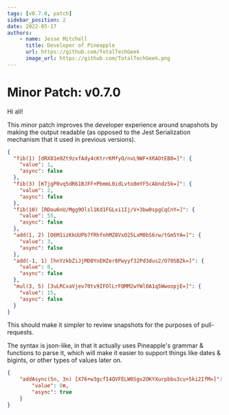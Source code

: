 ```yaml
---
tags: [v0.7.0, patch]
sidebar_position: 2
date: 2022-05-17
authors: 
    - name: Jesse Mitchell
      title: Developer of Pineapple
      url: https://github.com/TotalTechGeek
      image_url: https://github.com/TotalTechGeek.png
---
```


# Minor Patch: v0.7.0

Hi all!

This minor patch improves the developer experience around snapshots by making the output readable (as opposed to the Jest Serialization mechanism that it used in previous versions).

```json
{
  "fib(1) [dRX81e0Zt9zxfAdy4cKtrrKMfyO/nvL9WF+XRAOtEB0=]": {
    "value": 1,
    "async": false
  },
  "fib(3) [KTjgP0vq5dR61BJFF+PbmmL0idLvto8mYF5cAbndz5k=]": {
    "value": 2,
    "async": false
  },
  "fib(10) [RDou6nU/Mgg9Olsl1Kd1FGLxi1Ij/V+3bw0spgCqCnY=]": {
    "value": 55,
    "async": false
  },
  "add(1, 2) [O6M1izKkUUPb7fRhfnhMZ8VxO25LxM0bS6rw/tGm5YA=]": {
    "value": 3,
    "async": false
  },
  "add(-1, 1) [hnYzkbZiJjMD0YnEHZer8Pwyyf32Pd3dus2/O70SBZk=]": {
    "value": 0,
    "async": false
  },
  "mul(3, 5) [3uLRCxaVjev70tv9IFOlLrFQMM2wYWl0A1q5WwoopjE=]": {
    "value": 15,
    "async": false
  }
}
```

This should make it simpler to review snapshots for the purposes of pull-requests.

The syntax is json-like, in that it actually uses Pineapple's grammar & functions to parse it, which will make it easier to support things like dates & bigints, or other types of values later on.

```json
{
    "addAsync(5n, 3n) [X76+w3gcfI4QVFELW0Sgv2OKYXurpbbu3cu+5ki2IfM=]": {
        "value": 8n,
        "async": true
    }
}
```
